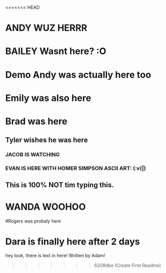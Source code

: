 <<<<<<< HEAD
# ANDY WUZ HERRR
# BAILEY Wasnt here? :O
# Demo Andy was actually here too
# Emily was also here
# Brad was here
## Tyler wishes he was here
### JACOB IS WATCHING
### EVAN IS HERE WITH HOMER SIMPSON ASCII ART: (:v(|)
## This is 100% NOT tim typing this.
# WANDA WOOHOO
#Rogers was probaly here

Dara is finally here after 2 days
=======
hey look, there is text in here! Written by Adam!
>>>>>>> 6208dbe (Create First Readme)
